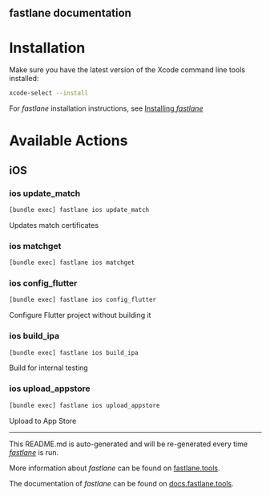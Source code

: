 fastlane documentation
----

# Installation

Make sure you have the latest version of the Xcode command line tools installed:

```sh
xcode-select --install
```

For _fastlane_ installation instructions, see [Installing _fastlane_](https://docs.fastlane.tools/#installing-fastlane)

# Available Actions

## iOS

### ios update_match

```sh
[bundle exec] fastlane ios update_match
```

Updates match certificates

### ios matchget

```sh
[bundle exec] fastlane ios matchget
```



### ios config_flutter

```sh
[bundle exec] fastlane ios config_flutter
```

Configure Flutter project without building it

### ios build_ipa

```sh
[bundle exec] fastlane ios build_ipa
```

Build for internal testing

### ios upload_appstore

```sh
[bundle exec] fastlane ios upload_appstore
```

Upload to App Store

----

This README.md is auto-generated and will be re-generated every time [_fastlane_](https://fastlane.tools) is run.

More information about _fastlane_ can be found on [fastlane.tools](https://fastlane.tools).

The documentation of _fastlane_ can be found on [docs.fastlane.tools](https://docs.fastlane.tools).
